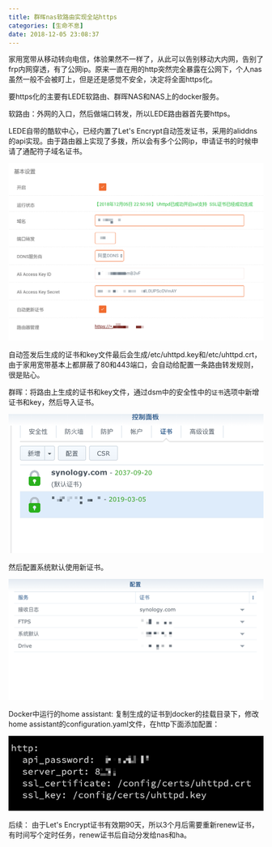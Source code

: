 ```yaml
---
title: 群晖nas软路由实现全站https
categories: [生命不息]
date: 2018-12-05 23:08:37
---
```


家用宽带从移动转向电信，体验果然不一样了，从此可以告别移动大内网，告别了frp内网穿透，有了公网ip。原来一直在用的http突然完全暴露在公网下，个人nas虽然一般不会被盯上，但是还是感觉不安全，决定将全面https化。

要https化的主要有LEDE软路由、群晖NAS和NAS上的docker服务。

软路由：外网的入口，然后做端口转发，所以LEDE路由器首先要https。

LEDE自带的酷软中心，已经内置了Let's Encrypt自动签发证书，采用的aliddns的api实现。由于路由器上实现了多拨，所以会有多个公网ip，申请证书的时候申请了通配符子域名证书。

![](https://raw.githubusercontent.com/yongman/i/img/picgo/W2HEfj4.png)

自动签发后生成的证书和key文件最后会生成/etc/uhttpd.key和/etc/uhttpd.crt，由于家用宽带基本上都屏蔽了80和443端口，会自动给配置一条路由转发规则，很是贴心。

群晖：将路由上生成的证书和key文件，通过dsm中的安全性中的`证书`选项中新增证书和key，然后导入证书。

![](https://raw.githubusercontent.com/yongman/i/img/picgo/AN829Wc.png)

然后配置系统默认使用新证书。

![](https://raw.githubusercontent.com/yongman/i/img/picgo/SYJSatv.png)

Docker中运行的home assistant: 复制生成的证书到docker的挂载目录下，修改home assistant的configuration.yaml文件，在http下面添加配置：

![](https://raw.githubusercontent.com/yongman/i/img/picgo/KtOEps9.png)

后续：
由于Let's Encrypt证书有效期90天，所以3个月后需要重新renew证书，有时间写个定时任务，renew证书后自动分发给nas和ha。

